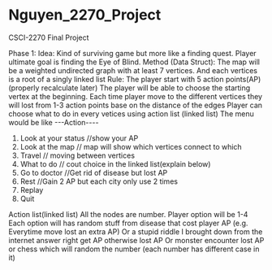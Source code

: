# Nguyen_2270_Project
CSCI-2270 Final Project

Phase 1:
Idea: Kind of surviving game but more like a finding quest. Player ultimate goal is finding the Eye of Blind.
Method (Data Struct): The map will be a weighted undirected graph with at least 7 vertices. And each vertices is a root of a singly linked list
Rule: The player start with 5 action points(AP) (properly recalculate later)
The player will be able to choose the starting vertex at the beginning. 
Each time player move to the different vertices they will lost from 1-3 action points base on the distance of the edges
Player can choose what to do in every vetices using action list (linked list)
The menu would be like
---Action----
1. Look at your status //show your AP
2. Look at the map // map will show which vertices connect to which
3. Travel // moving between vertices
4. What to do // cout choice in the linked list(explain below)
5. Go to doctor //Get rid of disease but lost AP
6. Rest //Gain 2 AP but each city only use 2 times
7. Replay 
8. Quit


Action list(linked list)
All the nodes are number. Player option will be 1-4
Each option will has random stuff from disease that cost player AP (e.g. Everytime move lost an extra AP)
Or a stupid riddle I brought down from the internet answer right get AP otherwise lost AP
Or monster encounter lost AP or chess which will random the number (each number has different case in it)

